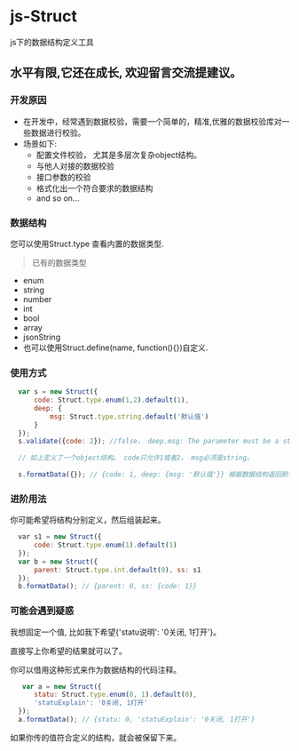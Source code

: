 # js-Struct
js下的数据结构定义工具

## 水平有限,它还在成长, 欢迎留言交流提建议。

### 开发原因
 - 在开发中，经常遇到数据校验，需要一个简单的，精准,优雅的数据校验库对一些数据进行校验。
 - 场景如下:
    + 配置文件校验， 尤其是多层次复杂object结构。
    + 与他人对接的数据校验
    + 接口参数的校验
    + 格式化出一个符合要求的数据结构
    + and so on...

### 数据结构
您可以使用Struct.type 查看内置的数据类型.
 
  > 已有的数据类型
  * enum
  * string
  * number
  * int
  * bool
  * array
  * jsonString
  * 也可以使用Struct.define(name, function(){})自定义.


### 使用方式
```js
  var s = new Struct({
      code: Struct.type.enum(1,2).default(1), 
      deep: {
          msg: Struct.type.string.default('默认值')
      }
  });
  s.validate({code: 2}); //false， deep.msg: The parameter must be a string
  
  // 如上定义了一个object结构。 code只允许1或者2， msg必须是string。
  
  s.formatData({}); // {code: 1, deep: {msg: '默认值'}} 根据数据结构返回默认数据结构, 若未设置default则该位置返回undefined.
```

### 进阶用法

你可能希望将结构分别定义，然后组装起来。

```js
  var s1 = new Struct({
      code: Struct.type.enum(1).default(1)
  });
  var b = new Struct({
      parent: Struct.type.int.default(0), ss: s1
  });
  b.formatData(); // {parent: 0, ss: {code: 1}}
```

### 可能会遇到疑惑

我想固定一个值, 比如我下希望{'statu说明': '0关闭, 1打开'}。

直接写上你希望的结果就可以了。

你可以借用这种形式来作为数据结构的代码注释。

```js
   var a = new Struct({
      statu: Struct.type.enum(0, 1).default(0),
      'statuExplain': '0关闭, 1打开'
  });
  a.formatData(); // {statu: 0, 'statuExplain': '0关闭, 1打开'}
```

如果你传的值符合定义的结构，就会被保留下来。
